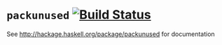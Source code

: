 `packunused` [![Build Status](https://travis-ci.org/hvr/packunused.svg?branch=master)](https://travis-ci.org/hvr/packunused)
============

See http://hackage.haskell.org/package/packunused for documentation
